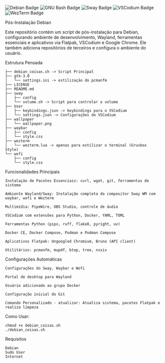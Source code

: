 ![Debian Badge](https://img.shields.io/badge/Debian-A81D33?logo=debian&logoColor=fff&style=for-the-badge)
![GNU Bash Badge](https://img.shields.io/badge/GNU%20Bash-4EAA25?logo=gnubash&logoColor=fff&style=for-the-badge)
![Sway Badge](https://img.shields.io/badge/Sway-68751C?logo=sway&logoColor=fff&style=for-the-badge)
![VSCodium Badge](https://img.shields.io/badge/VSCodium-2F80ED?logo=vscodium&logoColor=fff&style=for-the-badge)
![WezTerm Badge](https://img.shields.io/badge/WezTerm-4E49EE?logo=wezterm&logoColor=fff&style=for-the-badge)

Pós-Instalação Debian

Este repositório contém um script de pós-instalação para Debian, configurando ambiente de desenvolvimento, Wayland, ferramentas essenciais e aplicativos via Flatpak, VSCodium e Google Chrome.
Ele também adiciona repositórios de terceiros e configura o ambiente do usuário.



Estrutura Pensada
  
    ├── debian_coisas.sh -> Script Principal
    ├── gtk-3.0
    │   └── settings.ini -> estilização do pcmanfm
    ├── LICENSE
    ├── README.md
    ├── sway
    │   ├── config
    │   └── volume.sh -> Script para controlar o volume
    ├── User
    │   ├── keybindings.json -> keybindings para o VSCodium
    │   └── settings.json -> Configurações do VSCodium
    ├── wallpaper
    │   └── wallpaper.png
    ├── waybar
    │   ├── config
    │   └── style.css
    ├── wezterm
    │   └── wezterm.lua -> apenas para estilizar o terminal (Gruvbox Style)
    └── wofi
        ├── config
        └── style.css

Funcionalidades Principais

    Instalação de Pacotes Essenciais: curl, wget, git, ferramentas de sistema

    Ambiente Wayland/Sway: Instalação completa do compositor Sway WM com waybar, wofi e Wezterm

    Multimídia: PipeWire, OBS Studio, controle de áudio

    VSCodium com extensões para Python, Docker, YAML, TOML

    Ferramentas Python (pipx, ruff, flake8, pyright, uv)

    Docker CE, Docker Compose, Podman e Podman Compose

    Aplicativos Flatpak: Ungoogled Chromium, Bruno (API client)

    Utilitários: pcmanfm, mupdf, btop, tree, nsxiv

Configurações Automáticas

    Configurações do Sway, Waybar e Wofi

    Portal de desktop para Wayland

    Usuário adicionado ao grupo Docker

    Configuração inicial do Git

    Comando Personalizado - atualizar: Atualiza sistema, pacotes Flatpak e realiza limpeza

Como Usar:

    chmod +x debian_coisas.sh
    ./debian_coisas.sh
    
Requisitos

    Debian
    Sudo User
    Internet